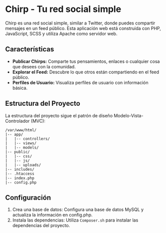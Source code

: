 # Chirp - Tu red social simple

Chirp es una red social simple, similar a Twitter, donde puedes compartir mensajes en un feed público. Esta aplicación web está construida con PHP, JavaScript, SCSS y utiliza Apache como servidor web.

## Características

- **Publicar Chirps:** Comparte tus pensamientos, enlaces o cualquier cosa que desees con la comunidad.
- **Explorar el Feed:** Descubre lo que otros están compartiendo en el feed público.
- **Perfiles de Usuario:** Visualiza perfiles de usuario con información básica.

## Estructura del Proyecto

La estructura del proyecto sigue el patrón de diseño Modelo-Vista-Controlador (MVC):

```plaintext
/var/www/html/
|-- app/
|   |-- controllers/
|   |-- views/
|   |-- models/
|-- public/
|   |-- css/
|   |-- js/
|   |-- uploads/
|-- includes/
|-- .htaccess
|-- index.php
|-- config.php
```

## Configuración
1. Crea una base de datos: Configura una base de datos MySQL y actualiza la información en config.php.
2. Instala las dependencias: Utiliza ```Composer.sh``` para instalar las dependencias del proyecto.
